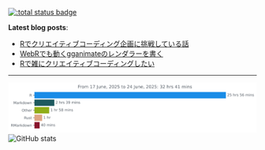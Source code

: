 [![:total status badge](https://paithiov909.r-universe.dev/badges/:total)](https://paithiov909.r-universe.dev)

**Latest blog posts**:

<!-- BLOG-POST-LIST:START -->
- [Rでクリエイティブコーディング企画に挑戦している話](https://lyrikuso.netlify.app/minacoding-in-r/)
- [WebRでも動くgganimateのレンダラーを書く](https://zenn.dev/paithiov909/articles/gganimate-apng-renderer)
- [Rで雑にクリエイティブコーディングしたい](https://zenn.dev/paithiov909/articles/skiagd-intro)
<!-- BLOG-POST-LIST:END -->

---

<p align="left">
  <img src="https://github.com/paithiov909/paithiov909/blob/main/images/stat.svg" alt="Wakatime stats" />
  <img src="http://github-profile-summary-cards.vercel.app/api/cards/stats?username=paithiov909&theme=default" alt="GitHub stats" />
</p>
